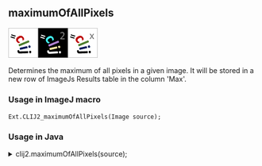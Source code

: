## maximumOfAllPixels
<img src="images/mini_clij1_logo.png"/><img src="images/mini_clij2_logo.png"/><img src="images/mini_clijx_logo.png"/>

Determines the maximum of all pixels in a given image. It will be stored in a new row of ImageJs
Results table in the column 'Max'.

### Usage in ImageJ macro
```
Ext.CLIJ2_maximumOfAllPixels(Image source);
```


### Usage in Java


<details>

<summary>
clij2.maximumOfAllPixels(source);
</summary>
```
// init CLIJ and GPU
import net.haesleinhuepf.clij2.CLIJ2;
import net.haesleinhuepf.clij.clearcl.ClearCLBuffer;
CLIJ2 clij2 = CLIJ2.getInstance();

// get input parameters
ClearCLBuffer source = clij2.push(sourceImagePlus);
```

```
// Execute operation on GPU
double resultMaximumOfAllPixels = clij2.maximumOfAllPixels(source);
```

```
//show result
System.out.println(resultMaximumOfAllPixels);

// cleanup memory on GPU
clij2.release(source);
```


</details>



### Usage in Matlab


<details>

<summary>
clij2.maximumOfAllPixels(source);
</summary>
```
% init CLIJ and GPU
clij2 = init_clatlab();

% get input parameters
source = clij2.pushMat(source_matrix);
```

```
% Execute operation on GPU
double resultMaximumOfAllPixels = clij2.maximumOfAllPixels(source);
```

```
% show result
System.out.println(resultMaximumOfAllPixels);

% cleanup memory on GPU
clij2.release(source);
```


</details>



### Usage in Icy


details>

<summary>
clij2.maximumOfAllPixels(source);
</summary>
```
// init CLIJ and GPU
importClass(net.haesleinhuepf.clicy.CLICY);
importClass(Packages.icy.main.Icy);

clij2 = CLICY.getInstance();

// get input parameters
source_sequence = getSequence();source = clij2.pushSequence(source_sequence);
```

```
// Execute operation on GPU
double resultMaximumOfAllPixels = clij2.maximumOfAllPixels(source);
```

```
// show result
System.out.println(resultMaximumOfAllPixels);

// cleanup memory on GPU
clij2.release(source);
```


</details>





### Example scripts
<a href="https://github.com/clij/clij2-docs/blob/master/src/main/macro/intensity_per_label.ijm"><img src="images/language_macro.png" height="20"/></a> [intensity_per_label.ijm](https://github.com/clij/clij2-docs/blob/master/src/main/macro/intensity_per_label.ijm)  
<a href="https://github.com/clij/clijpy/blob/master/python/spot_detection.py"><img src="images/language_python.png" height="20"/></a> [spot_detection.py](https://github.com/clij/clijpy/blob/master/python/spot_detection.py)  


[Back to CLIJ2 reference](https://clij.github.io/clij2-docs/reference)
[Back to CLIJ2 documentation](https://clij.github.io/clij2-docs)

[Imprint](https://clij.github.io/imprint)
